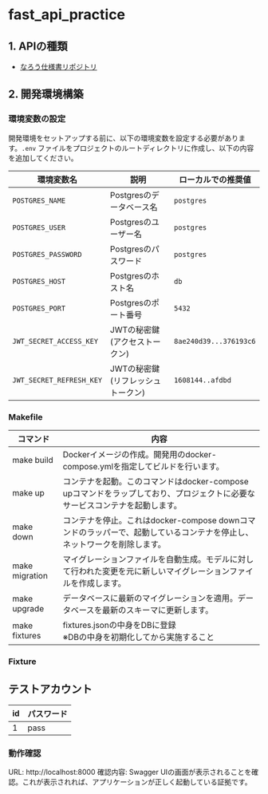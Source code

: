 # fast_api_practice

## 1. APIの種類
- [なろう仕様書リポジトリ](https://github.com/watame/mobile_web_novel_reader)

## 2. 開発環境構築

### 環境変数の設定

開発環境をセットアップする前に、以下の環境変数を設定する必要があります。`.env` ファイルをプロジェクトのルートディレクトリに作成し、以下の内容を追加してください。

| 環境変数名          | 説明                   | ローカルでの推奨値        |
|-------------------|----------------------|-------------------------|
| `POSTGRES_NAME`   | Postgresのデータベース名 | `postgres`              |
| `POSTGRES_USER`   | Postgresのユーザー名    | `postgres`              |
| `POSTGRES_PASSWORD` | Postgresのパスワード    | `postgres`              |
| `POSTGRES_HOST`   | Postgresのホスト名     | `db`                    |
| `POSTGRES_PORT`   | Postgresのポート番号    | `5432`                  |
| `JWT_SECRET_ACCESS_KEY`  | JWTの秘密鍵(アクセストークン)   | `8ae240d39...376193c6`  |
| `JWT_SECRET_REFRESH_KEY`  | JWTの秘密鍵(リフレッシュトークン)  | `1608144..afdbd`  |

### Makefile

|コマンド|内容|
|-----|-----|
|make build	|Dockerイメージの作成。開発用のdocker-compose.ymlを指定してビルドを行います。|
|make up |コンテナを起動。このコマンドはdocker-compose upコマンドをラップしており、プロジェクトに必要なサービスコンテナを起動します。|
|make down |コンテナを停止。これはdocker-compose downコマンドのラッパーで、起動しているコンテナを停止し、ネットワークを削除します。|
| make migration |マイグレーションファイルを自動生成。モデルに対して行われた変更を元に新しいマイグレーションファイルを作成します。|
| make upgrade | データベースに最新のマイグレーションを適用。データベースを最新のスキーマに更新します。|
| make fixtures | fixtures.jsonの中身をDBに登録<br>※DBの中身を初期化してから実施すること |

### Fixture
## テストアカウント
|id|パスワード|
|-----|-----|
| 1 | pass |

### 動作確認
URL: http://localhost:8000
確認内容: Swagger UIの画面が表示されることを確認。これが表示されれば、アプリケーションが正しく起動している証拠です。

